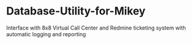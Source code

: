 # Database-Utility-for-Mikey
Interface with 8x8 Virtual Call Center and Redmine ticketing system with automatic logging and reporting
